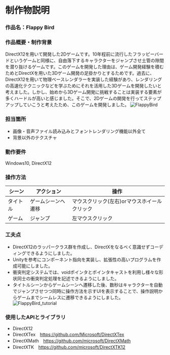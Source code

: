 # 制作物説明
### 作品名：Flappy Bird
### 作品概要・制作背景
DirectX12を用いて開発した2Dゲームです。10年程前に流行したフラッピーバードというゲームと同様に、自由落下するキャラクターをジャンプさせ土管の隙間を潜り抜けるゲームです。このゲームを開発した理由は、ゲーム開発経験を積むためとDirectXを用いた3Dゲーム開発の足掛かりとするためです。過去に、DirectX12を用いて物理ベースレンダラーを実装した経験があり、レンダリングの高速化テクニックなどを学ぶためにそれを活用した3Dゲームを開発したいと考えました。しかし、始めから3Dゲーム開発に挑戦することは実装する要素が多くハードルが高いと感じました。そこで、2Dゲームの開発を行ってステップアップしていこうと考えたため、このゲームを開発しました。
![FlappyBird](https://github.com/SSK-0423/FlappyBird/assets/83057130/f7939122-4e83-41d9-af63-c0bdf6cf5246)

### 担当箇所
- 画像・音声ファイル読み込みとフォントレンダリング機能以外全て
- 背景以外のテクスチャ

### 動作要件
Windows10, DirectX12

### 操作方法
|シーン|アクション|操作|
|----|----|----|
|タイトル|ゲームシーンへ遷移|マウスクリック(左右)orマウスホイールクリック|
|ゲーム|ジャンプ|左マウスクリック|

### 工夫点
- DirectX12のラッパークラス群を作成し、DirectXをなるべく意識せずコーディングできるようにしました。
- Unityを参考にコンポーネント指向を実装し、拡張性の高いプログラムを作成可能にしました。
- 衝突判定システムでは、voidポインタとポインタキャストを利用し様々な形状同士の衝突判定処理を記述できるようにしました。
- タイトルシーンからゲームシーンへ遷移した後、数秒はキャラクターを自動でジャンプさせつつ同時に操作方法を示すUIを表示することで、操作説明からゲームまでシームレスに遷移できるようにしました。
![FlappyBird_tutorial](https://github.com/SSK-0423/FlappyBird/assets/83057130/7ad64404-6f2e-41d5-96ba-6c037188ac72)

### 使用したAPIとライブラリ
- DirectX12
- DirectXTex　https://github.com/Microsoft/DirectXTex
- DirectXMath　https://github.com/microsoft/DirectXMath
- DirectXTK　https://github.com/microsoft/DirectXTK12